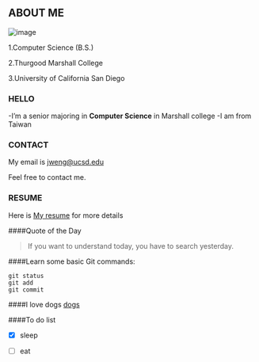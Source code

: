 ## ABOUT ME
![image]([https://myoctocat.com/assets/images/base-octocat.svg](https://m.media-amazon.com/images/M/MV5BNGVlYzUyY2ItZmMyMC00YTE0LTgzMjctY2FmN2YwNzNjNmRiXkEyXkFqcGdeQXVyNzU1NzE3NTg@._V1_QL75_UX500_CR0,47,500,281_.jpg))

1.Computer Science (B.S.)

2.Thurgood Marshall College

3.University of California San Diego

### HELLO

-I’m a senior majoring in **Computer Science** in Marshall college
-I am from Taiwan

### CONTACT

My email is [jweng@ucsd.edu](jweng@ucsd.edu)

Feel free to contact me.

### RESUME

Here is [My resume](https://drive.google.com/file/d/1nJnx2Z3GePuTHJ27kmMaNikDhUwZE5eY/view?usp=sharing) for more details

####Quote of the Day
>If you want to understand today, you have to search yesterday.

####Learn some basic Git commands:
```
git status
git add
git commit
```

####I love dogs
[dogs](image.jpeg)

####To do list
- [x] sleep
- [ ] eat

